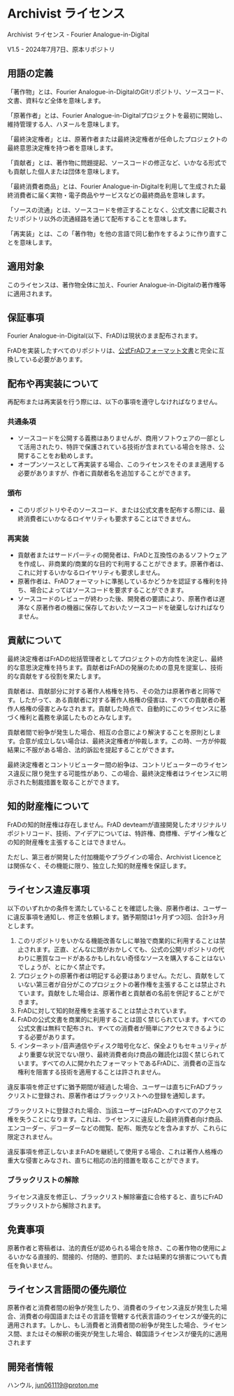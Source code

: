 # Archivist ライセンス

Archivist ライセンス - Fourier Analogue-in-Digital

V1.5 - 2024年7月7日、原本リポジトリ

## 用語の定義

「著作物」とは、Fourier Analogue-in-DigitalのGitリポジトリ、ソースコード、文書、資料など全体を意味します。

「原著作者」とは、Fourier Analogue-in-Digitalプロジェクトを最初に開始し、維持管理する人、ハヌールを意味します。

「最終決定権者」とは、原著作者または最終決定権者が任命したプロジェクトの最終意思決定権を持つ者を意味します。

「貢献者」とは、著作物に問題提起、ソースコードの修正など、いかなる形式でも貢献した個人または団体を意味します。

「最終消費者商品」とは、Fourier Analogue-in-Digitalを利用して生成された最終消費者に届く実物・電子商品やサービスなどの最終商品を意味します。

「ソースの流通」とは、ソースコードを修正することなく、公式文書に記載されたリポジトリ以外の流通経路を通じて配布することを意味します。

「再実装」とは、この「著作物」を他の言語で同じ動作をするように作り直すことを意味します。

## 適用対象

このライセンスは、著作物全体に加え、Fourier Analogue-in-Digitalの著作権等に適用されます。

## 保証事項

Fourier Analogue-in-Digital(以下、FrAD)は現状のまま配布されます。

FrADを実装したすべてのリポジトリは、[公式FrADフォーマット文書](https://mikhael-openworkspace.notion.site/Format-specs-727affae8db043f2b50372d91d534368?pvs=4)と完全に互換している必要があります。

## 配布や再実装について

再配布または再実装を行う際には、以下の事項を遵守しなければなりません。

### 共通条項

- ソースコードを公開する義務はありませんが、商用ソフトウェアの一部として活用されたり、特許で保護されている技術が含まれている場合を除き、公開することをお勧めします。
- オープンソースとして再実装する場合、このライセンスをそのまま適用する必要がありますが、作者に貢献者名を追加することができます。

### 頒布

- このリポジトリやそのソースコード、または公式文書を配布する際には、最終消費者にいかなるロイヤリティも要求することはできません。

### 再実装

- 貢献者またはサードパーティの開発者は、FrADと互換性のあるソフトウェアを作成し、非商業的/商業的な目的で利用することができます。原著作者は、これに対するいかなるロイヤリティも要求しません。
- 原著作者は、FrADフォーマットに準拠しているかどうかを認証する権利を持ち、場合によってはソースコードを要求することができます。
- ソースコードのレビューが終わった後、開発者の要請により、原著作者は遅滞なく原著作者の機器に保存しておいたソースコードを破棄しなければなりません。

## 貢献について

最終決定権者はFrADの総括管理者としてプロジェクトの方向性を決定し、最終的な意思決定権を持ちます。貢献者はFrADの発展のための意見を提案し、技術的な貢献をする役割を果たします。

貢献者は、貢献部分に対する著作人格権を持ち、その効力は原著作者と同等です。したがって、ある貢献者に対する著作人格権の侵害は、すべての貢献者の著作人格権の侵害とみなされます。貢献した時点で、自動的にこのライセンスに基づく権利と義務を承諾したものとみなします。

貢献者間で紛争が発生した場合、相互の合意により解決することを原則とします。合意が成立しない場合は、最終決定権者が仲裁します。この時、一方が仲裁結果に不服がある場合、法的訴訟を提起することができます。

最終決定権者とコントリビューター間の紛争は、コントリビューターのライセンス違反に限り発生する可能性があり、この場合、最終決定権者はライセンスに明示された制裁措置を取ることができます。

## 知的財産権について

FrADの知的財産権は存在しません。FrAD devteamが直接開発したオリジナルリポジトリコード、技術、アイデアについては、特許権、商標権、デザイン権などの知的財産権を主張することはできません。

ただし、第三者が開発した付加機能やプラグインの場合、Archivist Licenceとは関係なく、その機能に限り、独立した知的財産権を保証します。

## ライセンス違反事項

以下のいずれかの条件を満たしていることを確認した後、原著作者は、ユーザーに違反事項を通知し、修正を依頼します。猶予期間は1ヶ月ずつ3回、合計3ヶ月とします。

1. このリポジトリをいかなる機能改善なしに単独で商業的に利用することは禁止されます。正直、どんなに頭がおかしくても、公式の公開リポジトリの代わりに悪質なコードがあるかもしれない奇怪なソースを購入することはないでしょうが、とにかく禁止です。
2. プロジェクトの原著作者は明記する必要はありません。ただし、貢献をしていない第三者が自分がこのプロジェクトの著作権を主張することは禁止されています。貢献をした場合は、原著作者と貢献者の名前を併記することができます。
3. FrADに対して知的財産権を主張することは禁止されています。
4. FrADの公式文書を商業的に利用することは固く禁じられています。すべての公式文書は無料で配布され、すべての消費者が簡単にアクセスできるようにする必要があります。
5. インターネット/音声通信やディスク暗号化など、保全よりもセキュリティがより重要な状況でない限り、最終消費者向け商品の難読化は固く禁じられています。すべての人に開かれたフォーマットであるFrADに、消費者の正当な権利を阻害する技術を適用することは許されません。

違反事項を修正せずに猶予期間が経過した場合、ユーザーは直ちにFrADブラックリストに登録され、原著作者はブラックリストへの登録を通知します。

ブラックリストに登録された場合、当該ユーザーはFrADへのすべてのアクセス権を失うことになります。これは、ライセンスに違反した最終消費者向け商品、エンコーダー、デコーダーなどの閲覧、配布、販売などを含みますが、これらに限定されません。

違反事項を修正しないままFrADを継続して使用する場合、これは著作人格権の重大な侵害とみなされ、直ちに相応の法的措置を取ることができます。

### ブラックリストの解除

ライセンス違反を修正し、ブラックリスト解除審査に合格すると、直ちにFrADブラックリストから解除されます。

## 免責事項

原著作者と寄稿者は、法的責任が認められる場合を除き、この著作物の使用によるいかなる直接的、間接的、付随的、懲罰的、または結果的な損害についても責任を負いません。

## ライセンス言語間の優先順位

原著作者と消費者間の紛争が発生したり、消費者のライセンス違反が発生した場合、消費者の母国語またはその言語を管轄する代表言語のライセンスが優先的に適用されます。しかし、もし消費者と消費者間の紛争が発生した場合、ライセンス間、またはその解釈の衝突が発生した場合、韓国語ライセンスが優先的に適用されます

## 開発者情報

ハンウル, <jun061119@proton.me>
